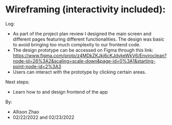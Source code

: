 # Wireframing (interactivity included):

Log:
- As part of the project plan review I designed the main screen and different pages featuring different functionalities. 
  The design was basic to avoid bringing too much complexity to our frontend code.
- The design prototype can be accessed on Figma through this link: 
  https://www.figma.com/proto/z4MDkZKJkj6cKJdykeWkV6/Enviroclean?node-id=26%3A2&scaling=scale-down&page-id=0%3A1&starting-point-node-id=2%3A3
- Users can interact with the prototype by clicking certain areas.
  
Next steps:
- Learn how to and design frontend of the app
  
By:
- Allison Zhao 
- 02/22/2022 and 02/23/2022
